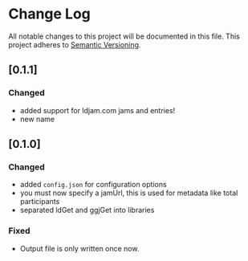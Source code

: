 # Change Log
All notable changes to this project will be documented in this file.
This project adheres to [Semantic Versioning](http://semver.org/).

## [0.1.1]
### Changed
- added support for ldjam.com jams and entries!
- new name


## [0.1.0]
### Changed
- added `config.json` for configuration options
- you must now specify a jamUrl, this is used for metadata like total participants
- separated ldGet and ggjGet into libraries

### Fixed
- Output file is only written once now.
